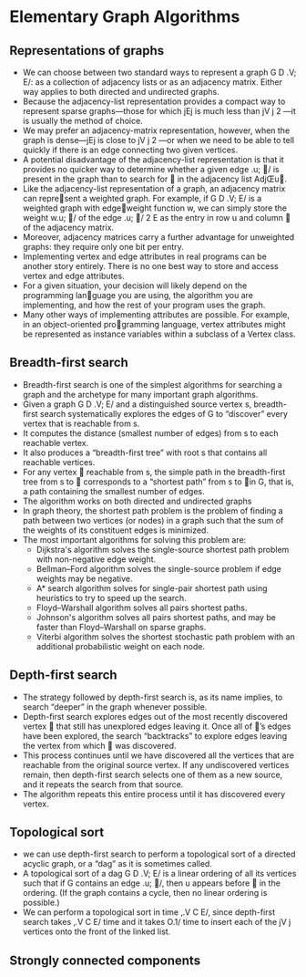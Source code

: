 # Elementary Graph Algorithms

## Representations of graphs
- We can choose between two standard ways to represent a graph G D .V; E/: as a collection of adjacency lists or as an adjacency matrix. Either way applies to both directed and undirected graphs.
- Because the adjacency-list representation provides a compact way to represent sparse graphs—those for which jEj is much less than jV j 2 —it is usually the method of choice.
- We may prefer an adjacency-matrix representation, however, when the graph is dense—jEj is close to jV j 2 —or when we need to be able to tell quickly if there is an edge connecting two given vertices.
- A potential disadvantage of the adjacency-list representation is that it provides no quicker way to determine whether a given edge .u; / is present in the graph than to search for  in the adjacency list AdjŒu.
- Like the adjacency-list representation of a graph, an adjacency matrix can represent a weighted graph. For example, if G D .V; E/ is a weighted graph with edgeweight function w, we can simply store the weight w.u; / of the edge .u; / 2 E as the entry in row u and column  of the adjacency matrix.
- Moreover, adjacency matrices carry a further advantage for unweighted graphs: they require only one bit per entry.
- Implementing vertex and edge attributes in real programs can be another story entirely. There is no one best way to store and access vertex and edge attributes.
- For a given situation, your decision will likely depend on the programming language you are using, the algorithm you are implementing, and how the rest of your program uses the graph.
- Many other ways of implementing attributes are possible. For example, in an object-oriented programming language, vertex attributes might be represented as instance variables within a subclass of a Vertex class.

## Breadth-first search
- Breadth-first search is one of the simplest algorithms for searching a graph and the archetype for many important graph algorithms.
- Given a graph G D .V; E/ and a distinguished source vertex s, breadth-first search systematically explores the edges of G to “discover” every vertex that is reachable from s.
- It computes the distance (smallest number of edges) from s to each reachable vertex.
- It also produces a “breadth-first tree” with root s that contains all reachable vertices.
- For any vertex  reachable from s, the simple path in the breadth-first tree from s to  corresponds to a “shortest path” from s to  in G, that is, a path containing the smallest number of edges.
- The algorithm works on both directed and undirected graphs
- In graph theory, the shortest path problem is the problem of finding a path between two vertices (or nodes) in a graph such that the sum of the weights of its constituent edges is minimized.
- The most important algorithms for solving this problem are:
  - Dijkstra's algorithm solves the single-source shortest path problem with non-negative edge weight.
  - Bellman–Ford algorithm solves the single-source problem if edge weights may be negative.
  - A* search algorithm solves for single-pair shortest path using heuristics to try to speed up the search.
  - Floyd–Warshall algorithm solves all pairs shortest paths.
  - Johnson's algorithm solves all pairs shortest paths, and may be faster than Floyd–Warshall on sparse graphs.
  - Viterbi algorithm solves the shortest stochastic path problem with an additional probabilistic weight on each node.

## Depth-first search
- The strategy followed by depth-first search is, as its name implies, to search “deeper” in the graph whenever possible.
- Depth-first search explores edges out of the most recently discovered vertex  that still has unexplored edges leaving it. Once all of ’s edges have been explored, the search “backtracks” to explore edges leaving the vertex from which  was discovered.
- This process continues until we have discovered all the vertices that are reachable from the original source vertex. If any undiscovered vertices remain, then depth-first search selects one of them as a new source, and it repeats the search from that source.
- The algorithm repeats this entire process until it has discovered every vertex.

## Topological sort
- we can use depth-first search to perform a topological sort of a directed acyclic graph, or a “dag” as it is sometimes called.
- A topological sort of a dag G D .V; E/ is a linear ordering of all its vertices such that if G contains an edge .u; /, then u appears before  in the ordering. (If the graph contains a cycle, then no linear ordering is possible.)
- We can perform a topological sort in time ‚.V C E/, since depth-first search takes ‚.V C E/ time and it takes O.1/ time to insert each of the jV j vertices onto the front of the linked list.

## Strongly connected components








